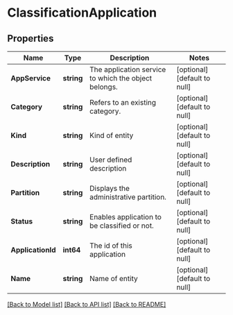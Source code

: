 # ClassificationApplication

## Properties
Name | Type | Description | Notes
------------ | ------------- | ------------- | -------------
**AppService** | **string** | The application service to which the object belongs. | [optional] [default to null]
**Category** | **string** | Refers to an existing category. | [optional] [default to null]
**Kind** | **string** | Kind of entity | [optional] [default to null]
**Description** | **string** | User defined description | [optional] [default to null]
**Partition** | **string** | Displays the administrative partition. | [optional] [default to null]
**Status** | **string** | Enables application to be classified or not. | [optional] [default to null]
**ApplicationId** | **int64** | The id of this application | [optional] [default to null]
**Name** | **string** | Name of entity | [optional] [default to null]

[[Back to Model list]](../README.md#documentation-for-models) [[Back to API list]](../README.md#documentation-for-api-endpoints) [[Back to README]](../README.md)


